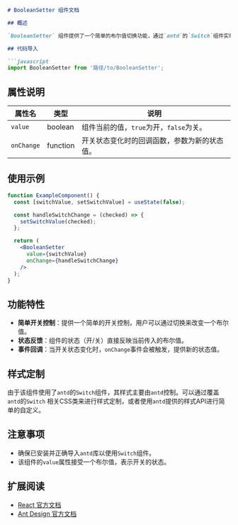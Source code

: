 ```markdown
# BooleanSetter 组件文档

## 概述

`BooleanSetter` 组件提供了一个简单的布尔值切换功能，通过`antd`的`Switch`组件实现。它允许用户通过切换开关来改变一个布尔值，适用于需要简单开关功能的场景。

## 代码导入

```javascript
import BooleanSetter from '路径/to/BooleanSetter';
```

## 属性说明

| 属性名        | 类型       | 说明                         |
|------------|----------|----------------------------|
| `value`    | boolean  | 组件当前的值，`true`为开，`false`为关。 |
| `onChange` | function | 开关状态变化时的回调函数，参数为新的状态值。     |

## 使用示例

```jsx
function ExampleComponent() {
  const [switchValue, setSwitchValue] = useState(false);

  const handleSwitchChange = (checked) => {
    setSwitchValue(checked);
  };

  return (
    <BooleanSetter
      value={switchValue}
      onChange={handleSwitchChange}
    />
  );
}
```

## 功能特性

- **简单开关控制**：提供一个简单的开关控制，用户可以通过切换来改变一个布尔值。
- **状态反馈**：组件的状态（开/关）直接反映当前传入的布尔值。
- **事件回调**：当开关状态变化时，`onChange`事件会被触发，提供新的状态值。

## 样式定制

由于该组件使用了`antd`的`Switch`组件，其样式主要由`antd`控制。可以通过覆盖`antd`的`Switch`
相关CSS类来进行样式定制，或者使用`antd`提供的样式API进行简单的自定义。

## 注意事项

- 确保已安装并正确导入`antd`库以使用`Switch`组件。
- 该组件的`value`属性接受一个布尔值，表示开关的状态。

## 扩展阅读

- [React 官方文档](https://reactjs.org/)
- [Ant Design 官方文档](https://ant.design/components/switch/)

```

